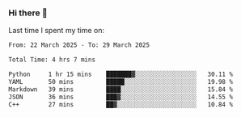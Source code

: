 ### Hi there 👋

<!--
**Grav1tum/Grav1tum** is a ✨ _special_ ✨ repository because its `README.md` (this file) appears on your GitHub profile.

Here are some ideas to get you started:

- 🔭 I’m currently working on ...
- 🌱 I’m currently learning ...
- 👯 I’m looking to collaborate on ...
- 🤔 I’m looking for help with ...
- 💬 Ask me about ...
- 📫 How to reach me: ...
- 😄 Pronouns: ...
- ⚡ Fun fact: ...
-->
Last time I spent my time on:
<!--START_SECTION:waka-->

```txt
From: 22 March 2025 - To: 29 March 2025

Total Time: 4 hrs 7 mins

Python     1 hr 15 mins    ███████▓░░░░░░░░░░░░░░░░░   30.11 %
YAML       50 mins         █████░░░░░░░░░░░░░░░░░░░░   19.98 %
Markdown   39 mins         ████░░░░░░░░░░░░░░░░░░░░░   15.84 %
JSON       36 mins         ███▓░░░░░░░░░░░░░░░░░░░░░   14.55 %
C++        27 mins         ██▓░░░░░░░░░░░░░░░░░░░░░░   10.84 %
```

<!--END_SECTION:waka-->
